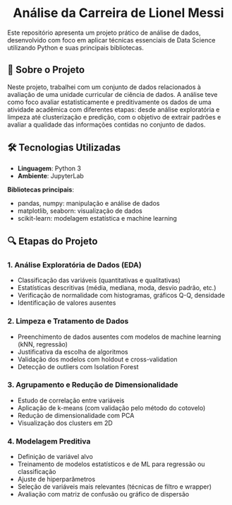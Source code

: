 <h1 align="center" style="font-weight: bold;"> Análise da Carreira de Lionel Messi </h1>
Este repositório apresenta um projeto prático de análise de dados, desenvolvido com foco em aplicar técnicas essenciais de Data Science utilizando Python e suas principais bibliotecas.

## 🚀 Sobre o Projeto

Neste projeto, trabalhei com um conjunto de dados relacionados à avaliação de uma unidade curricular de ciência de dados. A análise teve como foco avaliar estatisticamente e preditivamente os dados de uma atividade acadêmica com diferentes etapas: desde análise exploratória e limpeza até clusterização e predição, com o objetivo de extrair padrões e avaliar a qualidade das informações contidas no conjunto de dados.

## 🛠️ Tecnologias Utilizadas
- **Linguagem**: Python 3
- **Ambiente**: JupyterLab

**Bibliotecas principais**:
- pandas, numpy: manipulação e análise de dados
- matplotlib, seaborn: visualização de dados
- scikit-learn: modelagem estatística e machine learning


## 🔍 Etapas do Projeto
### 1. Análise Exploratória de Dados (EDA)
- Classificação das variáveis (quantitativas e qualitativas)
- Estatísticas descritivas (média, mediana, moda, desvio padrão, etc.)
- Verificação de normalidade com histogramas, gráficos Q-Q, densidade
- Identificação de valores ausentes

### 2. Limpeza e Tratamento de Dados
- Preenchimento de dados ausentes com modelos de machine learning (kNN, regressão)
- Justificativa da escolha de algoritmos
- Validação dos modelos com holdout e cross-validation
- Detecção de outliers com Isolation Forest

### 3. Agrupamento e Redução de Dimensionalidade
- Estudo de correlação entre variáveis
- Aplicação de k-means (com validação pelo método do cotovelo)
- Redução de dimensionalidade com PCA
- Visualização dos clusters em 2D

### 4. Modelagem Preditiva
- Definição de variável alvo
- Treinamento de modelos estatísticos e de ML para regressão ou classificação
- Ajuste de hiperparâmetros
- Seleção de variáveis mais relevantes (técnicas de filtro e wrapper)
- Avaliação com matriz de confusão ou gráfico de dispersão

